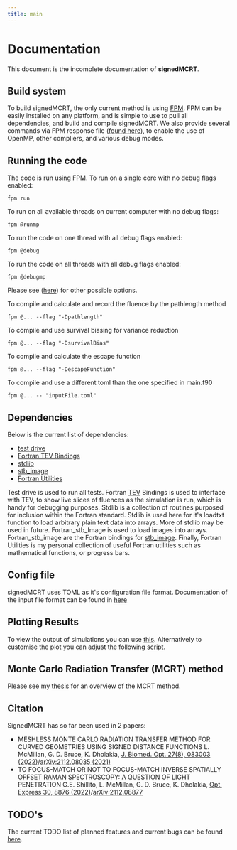 ```yaml
---
title: main
---
```

# Documentation

This document is the incomplete documentation of **signedMCRT**.

## Build system

To build signedMCRT, the only current method is using [FPM](https://fpm.fortran-lang.org/en/index.html).
FPM can be easily installed on any platform, and is simple to use to pull all dependencies, and build and compile signedMCRT.
We also provide several commands via FPM response file ([found here](https://github.com/lewisfish/signedMCRT/blob/main/fpm.rsp)), to enable the use of OpenMP, other compliers, and various debug modes.

## Running the code

The code is run using FPM. To run on a single core with no debug flags enabled:

```
fpm run
```

To run on all available threads on current computer with no debug flags:

```
fpm @runmp
```

To run the code on one thread with all debug flags enabled:

```
fpm @debug
```

To run the code on all threads with all debug flags enabled:

```
fpm @debugmp
```

Please see ([here](https://github.com/lewisfish/signedMCRT/blob/main/fpm.rsp)) for other possible options.

To compile and calculate and record the fluence by the pathlength method
```
fpm @... --flag "-Dpathlength"
```

To compile and use survival biasing for variance reduction
```
fpm @... --flag "-DsurvivalBias"
```

To compile and calculate the escape function
```
fpm @... --flag "-DescapeFunction"
```

To compile and use a different toml than the one specified in main.f90
```
fpm @... -- "inputFile.toml" 
```

## Dependencies

Below is the current list of dependencies:

* [test drive](https://github.com/fortran-lang/test-drive)
* [Fortran TEV Bindings](https://github.com/lewisfish/fortran_tev_bindings)
* [stdlib](https://github.com/fortran-lang/stdlib)
* [stb_image](https://github.com/lewisfish/fortran_stb_image)
* [Fortran Utilities](https://github.com/lewisfish/fortran_utilities)

Test drive is used to run all tests.
Fortran [TEV](https://github.com/Tom94/tev/) Bindings is used to interface with TEV, to show live slices of fluences as the simulation is run, which is handy for debugging purposes.
Stdlib is a collection of routines purposed for inclusion within the Fortran standard. Stdlib is used here for it's loadtxt function to load arbitrary plain text data into arrays. More of stdlib may be used in future.
Fortran_stb_Image is used to load images into arrays. Fortran_stb_image are the Fortran bindings for [stb_image](https://github.com/nothings/stb).
Finally, Fortran Utilities is my personal collection of useful Fortran utilities such as mathematical functions, or progress bars.

## Config file
signedMCRT uses TOML as it's configuration file format.
Documentation of the input file format can be found in [here](https://lewismcmillan.com/signedMCRT/page/config.html)

## Plotting Results

To view the output of simulations you can use [this](https://github.com/lewisfish/data_cube_viewer).
Alternatively to customise the plot you can adjust the following [script](https://github.com/lewisfish/signedMCRT/blob/main/tools/plot_nrrd.py).

## Monte Carlo Radiation Transfer (MCRT) method

Please see my [thesis](https://github.com/lewisfish/my_amazing_thesis/blob/master/main.pdf) for an overview of the MCRT method.

## Citation

SignedMCRT has so far been used in 2 papers:

+ MESHLESS MONTE CARLO RADIATION TRANSFER METHOD FOR CURVED GEOMETRIES USING SIGNED DISTANCE FUNCTIONS
L. McMillan, G. D. Bruce, K. Dholakia, [J. Biomed. Opt. 27(8), 083003 (2022)](https://doi.org/10.1117/1.JBO.27.8.083003)/[arXiv:2112.08035 (2021)](https://arxiv.org/abs/2112.08035)
+ TO FOCUS-MATCH OR NOT TO FOCUS-MATCH INVERSE SPATIALLY OFFSET RAMAN SPECTROSCOPY: A QUESTION OF LIGHT PENETRATION
G.E. Shillito, L. McMillan, G. D. Bruce, K. Dholakia, [Opt. Express 30, 8876 (2022)](https://doi.org/10.1364/OE.451496)/[arXiv:2112.08877](https://arxiv.org/abs/2112.08877)

## TODO's
The current TODO list of planned features and current bugs can be found [here](https://lewismcmillan.com/signedMCRT/page/TODO.html).